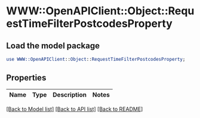 # WWW::OpenAPIClient::Object::RequestTimeFilterPostcodesProperty

## Load the model package
```perl
use WWW::OpenAPIClient::Object::RequestTimeFilterPostcodesProperty;
```

## Properties
Name | Type | Description | Notes
------------ | ------------- | ------------- | -------------

[[Back to Model list]](../README.md#documentation-for-models) [[Back to API list]](../README.md#documentation-for-api-endpoints) [[Back to README]](../README.md)


